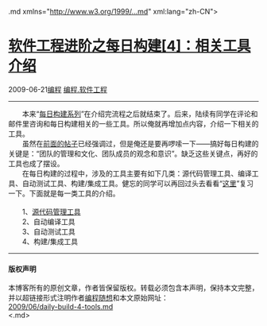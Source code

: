 <!DOCTYPE.md>
.md xmlns="http://www.w3.org/1999/...md" xml:lang="zh-CN">
<head>
<meta http-equiv="Content-Type" content="text.md; charset=utf-8" />
<meta name="generator" content="Python script by program.think@gmail.com" />
<meta name="provider" content="program-think.blogspot.com" />
<link type="text/css" rel="stylesheet" href="../../css/program-think.css" />
<title>软件工程进阶之每日构建[4]：相关工具介绍 - 编程随想的博客</title>
</head>
<body>
<div id="main" style="width:100%;">
<h1><a href="../../index.md" title="回到首页">软件工程进阶之每日构建[4]：相关工具介绍</a></h1>
<div class="post-info"><span class="date-header">2009-06-21</span><a href="../../tags/E7BC96E7A88B.md" class="tag">编程</a> <a href="../../tags/E7BC96E7A88B.E8BDAFE4BBB6E5B7A5E7A88B.md" class="tag">编程.软件工程</a> </div>
<hr>
<div class="post">
　　本来“<a href="../../2009/02/daily-build-0-overview.md" target="_blank">每日构建系列</a>”在介绍完流程之后就结束了。后来，陆续有同学在评论和邮件里咨询和每日构建相关的一些工具。所以俺就再增加点内容，介绍一下相关的工具。<!--program-think--><br />　　虽然在<a href="../../2009/02/daily-build-2-prepare.md" target="_blank">前面的帖子</a>已经强调过，但是俺还是要再啰嗦一下——搞好每日构建的关键是：“团队的管理和文化、团队成员的观念和意识”。缺乏这些关键点，再好的工具也成了摆设。<br />　　在每日构建的过程中，涉及的工具主要有如下几类：源代码管理工具、编译工具、自动测试工具、构建/集成工具。健忘的同学可以再回过头去看看“<a href="../../2009/02/daily-build-3-proces.md" target="_blank">这里</a>”复习一下。下面就是每一类工具的介绍。<br />     <br />　　1、<a href="../../2009/06/opensource-review-revision-control.md" target="_blank">源代码管理工具</a><br />　　2、自动编译工具<br />　　3、自动测试工具<br />　　4、构建/集成工具<div class="blogger-post-footer">
</div>
<hr>
<div class="copyright">
<h4>版权声明</h4>
本博客所有的原创文章，作者皆保留版权。转载必须包含本声明，保持本文完整，并以超链接形式注明作者<a href="mailto:program.think@gmail.com">编程随想</a>和本文原始网址：<br>
<a href="2009/06/daily-build-4-tools.md">2009/06/daily-build-4-tools.md</a>
</div>
</div>
</body>
<.md>
